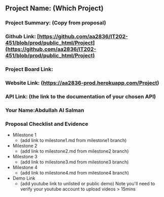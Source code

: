 ## Project Name: (Which Project)
### Project Summary: (Copy from proposal)
### Github Link: [https://github.com/aa2836/IT202-451/blob/prod/public_html/Project](https://github.com/aa2836/IT202-451/blob/prod/public_html/Project)
### Project Board Link: 
### Website Link: (https://aa2836-prod.herokuapp.com/Project)
### API Link: (the link to the documentation of your chosen API)
### Your Name:Abdullah Al Salman

 
 
### Proposal Checklist and Evidence

- Milestone 1
  - (add link to milestone1.md from milestone1 branch)  
- Milestone 2
  - (add link to milestone2.md from milestone2 branch)
- Milestone 3
  - (add link to milestone3.md from milestone3 branch)
- Milestone 4
  - (add link to milestone4.md from milestone4 branch)
- Demo Link
  - (add youtube link to unlisted or public demo) Note you'll need to verify your youtube account to upload videos > 15mins